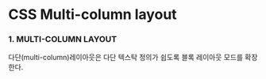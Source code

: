# CSS Multi-column layout

### 1. MULTI-COLUMN LAYOUT

다단\(multi-column\)레이아웃은 다단 텍스탁 정의가 쉽도록 블록 레이아웃 모드를 확장한다. 



